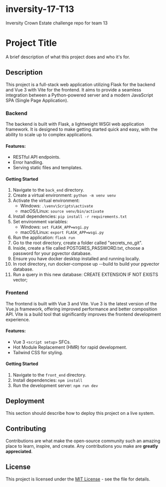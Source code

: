 # inversity-17-T13
Inversity Crown Estate challenge repo for team 13
# Project Title

A brief description of what this project does and who it's for.

## Description

This project is a full-stack web application utilizing Flask for the backend and Vue 3 with Vite for the frontend. It aims to provide a seamless integration between a Python-powered server and a modern JavaScript SPA (Single Page Application).

### Backend

The backend is built with Flask, a lightweight WSGI web application framework. It is designed to make getting started quick and easy, with the ability to scale up to complex applications.

#### Features:

- RESTful API endpoints.
- Error handling.
- Serving static files and templates.

#### Getting Started

1. Navigate to the `back_end` directory.
2. Create a virtual environment: `python -m venv venv`
3. Activate the virtual environment:
   - Windows: `.\venv\Scripts\activate`
   - macOS/Linux: `source venv/bin/activate`
4. Install dependencies: `pip install -r requirements.txt`
5. Set environment variables:
   - Windows: `set FLASK_APP=wsgi.py`
   - macOS/Linux: `export FLASK_APP=wsgi.py`
6. Run the application: `flask run`
7. Go to the root directory, create a folder called "secrets_no_git".
8. Inside, create a file called POSTGRES_PASSWORD.txt, choose a password for your pgvector database.
9. Ensure you have docker desktop installed and running locally.
10. In root directory, run docker-compose up --build to build your pgvector database.
11. Run a query in this new database: CREATE EXTENSION IF NOT EXISTS vector;

### Frontend

The frontend is built with Vue 3 and Vite. Vue 3 is the latest version of the Vue.js framework, offering improved performance and better composition API. Vite is a build tool that significantly improves the frontend development experience.

#### Features:

- Vue 3 `<script setup>` SFCs.
- Hot Module Replacement (HMR) for rapid development.
- Tailwind CSS for styling.

#### Getting Started

1. Navigate to the `front_end` directory.
2. Install dependencies: `npm install`
3. Run the development server: `npm run dev`

## Deployment

This section should describe how to deploy this project on a live system.

## Contributing

Contributions are what make the open-source community such an amazing place to learn, inspire, and create. Any contributions you make are **greatly appreciated**.

## License

This project is licensed under the [MIT License](LICENSE.md) - see the file for details.